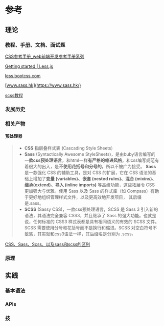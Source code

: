 # 参考

## 理论

### 教程、手册、文档、面试题

[CSS参考手册_web前端开发参考手册系列](http://css.doyoe.com/)

 [Getting started | Less.js](http://lesscss.org/)

 [less.bootcss.com](http://less.bootcss.com/)

 [www.sass.hk](https://www.sass.hk/)

[scss教程](https://www.jianshu.com/p/a99764ff3c41)

### 发展历史

### 相关产物

#### 预处理器

> - **CSS** 指层叠样式表 (Cascading Style Sheets)
> - **Sass** (Syntactically Awesome StyleSheets)，是由buby语言编写的**一款css预处理语言**，和html一样**有严格的缩进风格**，和css编写规范有着很大的出入，是**不使用花括号和分号的**，所以不被广为接受。 **Sass** 是一款强化 CSS 的辅助工具，是对 CSS 的扩展，它在 CSS 语法的基础上增加了**变量 (variables)、嵌套 (nested rules)、混合 (mixins)、继承(extend)、导入 (inline imports)** 等高级功能，这些拓展令 CSS 更加强大与优雅。使用 Sass 以及 Sass 的样式库（如 Compass）有助于更好地组织管理样式文件，以及更高效地开发项目， 其后缀是.sass。
> - **SCSS** (Sassy CSS)，一款css预处理语言，SCSS 是 Sass 3  引入新的语法，其语法完全兼容 CSS3，并且继承了 Sass 的强大功能。也就是说，任何标准的 CSS3 样式表都是具有相同语义的有效的  SCSS 文件。SCSS 需要使用分号和花括号而不是换行和缩进。SCSS 对空白符号不敏感，其实就和css3语法一样，其后缀名是分别为  .scss。

[CSS、Sass、Scss，以及sass和scss的区别](https://segmentfault.com/a/1190000019573996)

### 原理

## 实践

### 基本语法

### APIs

### 技
